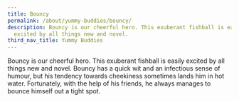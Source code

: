 ```yaml
---
title: Bouncy
permalink: /about/yummy-buddies/bouncy/
description: Bouncy is our cheerful hero. This exuberant fishball is easily
  excited by all things new and novel.
third_nav_title: Yummy Buddies
---
```

Bouncy is our cheerful hero. This exuberant fishball is easily excited by all things new and novel. Bouncy has a quick wit and an infectious sense of humour, but his tendency towards cheekiness sometimes lands him in hot water. Fortunately, with the help of his friends, he always manages to bounce himself out a tight spot.